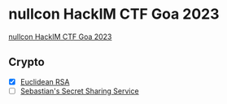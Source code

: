 # nullcon HackIM CTF Goa 2023

[nullcon HackIM CTF Goa 2023](https://ctftime.org/event/2065)

## Crypto

- [x] [Euclidean RSA](crypto/euclidean_rsa_solve.md)
- [ ] [Sebastian's Secret Sharing Service](crypto/sebastians_secret_sharing_service.md)
